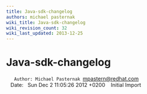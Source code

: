 ```yaml
---
title: Java-sdk-changelog
authors: michael pasternak
wiki_title: Java-sdk-changelog
wiki_revision_count: 32
wiki_last_updated: 2013-12-25
---
```


# Java-sdk-changelog

`   Author: Michael Pasternak `<mpastern@redhat.com>
         Date:   Sun Dec 2 11:05:26 2012 +0200
         Initial Import
